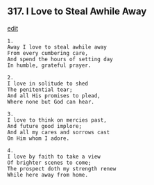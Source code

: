 
## 317.  I Love to Steal Awhile Away
[edit](https://docs.google.com/document/d/1Kwh5w7w8MJsxILgSaUXjsseIKJsX-fh1/edit?mode=html)



    1.
    Away I love to steal awhile away 
    From every cumbering care, 
    And spend the hours of setting day 
    In humble, grateful prayer. 

    2.
    I love in solitude to shed 
    The penitential tear; 
    And all His promises to plead, 
    Where none but God can hear. 

    3.
    I love to think on mercies past, 
    And future good implore; 
    And all my cares and sorrows cast 
    On Him whom I adore. 

    4.
    I love by faith to take a view 
    Of brighter scenes to come; 
    The prospect doth my strength renew 
    While here away from home.
